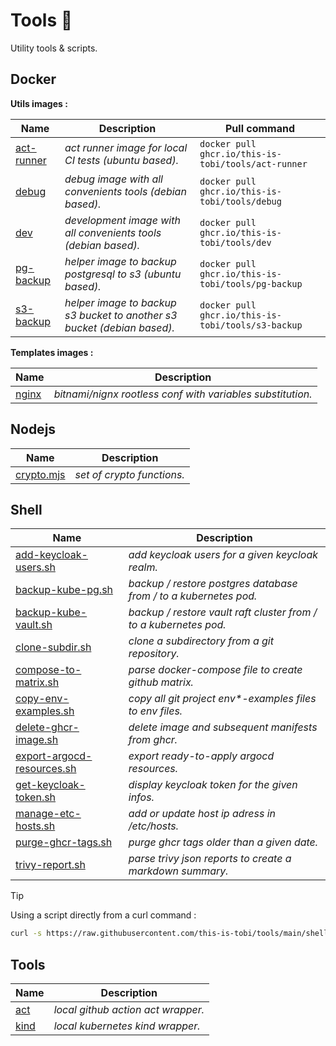 # Tools :wrench:

Utility tools & scripts.

## Docker

__Utils images :__

| Name                                         | Description                                                             | Pull command                                        |
| -------------------------------------------- | ----------------------------------------------------------------------- | --------------------------------------------------- |
| [act-runner](./docker/act-runner/Dockerfile) | *act runner image for local CI tests (ubuntu based).*                   | `docker pull ghcr.io/this-is-tobi/tools/act-runner` |
| [debug](./docker/debug/Dockerfile)           | *debug image with all convenients tools (debian based).*                | `docker pull ghcr.io/this-is-tobi/tools/debug`      |
| [dev](./docker/dev/Dockerfile)               | *development image with all convenients tools (debian based).*          | `docker pull ghcr.io/this-is-tobi/tools/dev`        |
| [pg-backup](./docker/pg-backup/Dockerfile)   | *helper image to backup postgresql to s3 (ubuntu based).*               | `docker pull ghcr.io/this-is-tobi/tools/pg-backup`  |
| [s3-backup](./docker/s3-backup/Dockerfile)   | *helper image to backup s3 bucket to another s3 bucket (debian based).* | `docker pull ghcr.io/this-is-tobi/tools/s3-backup`  |

__Templates images :__

| Name                               | Description                                                |
| ---------------------------------- | ---------------------------------------------------------- |
| [nginx](./docker/nginx/Dockerfile) | *bitnami/nignx rootless conf with variables substitution.* |

## Nodejs

| Name                            | Description                |
| ------------------------------- | -------------------------- |
| [crypto.mjs](./node/crypto.mjs) | *set of crypto functions.* |

## Shell

| Name                                                             | Description                                                       |
| ---------------------------------------------------------------- | ----------------------------------------------------------------- |
| [add-keycloak-users.sh](./shell/add-keycloak-users.sh)           | *add keycloak users for a given keycloak realm.*                  |
| [backup-kube-pg.sh](./shell/backup-kube-pg.sh)                   | *backup / restore postgres database from / to a kubernetes pod.*  |
| [backup-kube-vault.sh](./shell/backup-kube-vault.sh)             | *backup / restore vault raft cluster from / to a kubernetes pod.* |
| [clone-subdir.sh](./shell/clone-subdir.sh)                       | *clone a subdirectory from a git repository.*                     |
| [compose-to-matrix.sh](./shell/compose-to-matrix.sh)             | *parse docker-compose file to create github matrix.*              |
| [copy-env-examples.sh](./shell/copy-env-examples.sh)             | *copy all git project env\*-examples files to env files.*         |
| [delete-ghcr-image.sh](./shell/delete-ghcr-image.sh)             | *delete image and subsequent manifests from ghcr.*                |
| [export-argocd-resources.sh](./shell/export-argocd-resources.sh) | *export ready-to-apply argocd resources.*                         |
| [get-keycloak-token.sh](./shell/get-keycloak-token.sh)           | *display keycloak token for the given infos.*                     |
| [manage-etc-hosts.sh](./shell/manage-etc-hosts.sh)               | *add or update host ip adress in /etc/hosts.*                     |
| [purge-ghcr-tags.sh](./shell/purge-ghcr-tags.sh)                 | *purge ghcr tags older than a given date.*                        |
| [trivy-report.sh](./shell/trivy-report.sh)                       | *parse trivy json reports to create a markdown summary.*          |

> [!TIP]
> Using a script directly from a curl command :
> ```sh
> curl -s https://raw.githubusercontent.com/this-is-tobi/tools/main/shell/<script_name> | bash -s -- -h
> ```

## Tools

| Name                     | Description                        |
| ------------------------ | ---------------------------------- |
| [act](./act/README.md)   | *local github action act wrapper.* |
| [kind](./kind/README.md) | *local kubernetes kind wrapper.*   |
